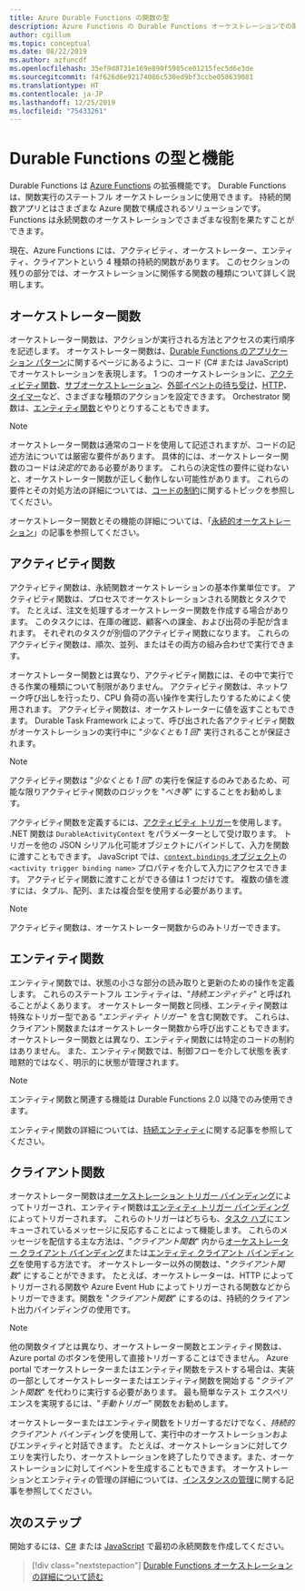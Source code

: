 ```yaml
---
title: Azure Durable Functions の関数の型
description: Azure Functions の Durable Functions オーケストレーションでの関数間の情報交換をサポートする、関数とロールの種類について説明します。
author: cgillum
ms.topic: conceptual
ms.date: 08/22/2019
ms.author: azfuncdf
ms.openlocfilehash: 35ef9d8731e169e890f5985ce01215fec5d6e3de
ms.sourcegitcommit: f4f626d6e92174086c530ed9bf3ccbe058639081
ms.translationtype: HT
ms.contentlocale: ja-JP
ms.lasthandoff: 12/25/2019
ms.locfileid: "75433261"
---
```

# <a name="durable-functions-types-and-features"></a>Durable Functions の型と機能

Durable Functions は [Azure Functions](../functions-overview.md) の拡張機能です。 Durable Functions は、関数実行のステートフル オーケストレーションに使用できます。 持続的関数アプリとはさまざまな Azure 関数で構成されるソリューションです。 Functions は永続関数のオーケストレーションでさまざまな役割を果たすことができます。 

現在、Azure Functions には、アクティビティ、オーケストレーター、エンティティ、クライアントという 4 種類の持続的関数があります。 このセクションの残りの部分では、オーケストレーションに関係する関数の種類について詳しく説明します。

## <a name="orchestrator-functions"></a>オーケストレーター関数

オーケストレーター関数は、アクションが実行される方法とアクセスの実行順序を記述します。 オーケストレーター関数は、[Durable Functions のアプリケーション パターン](durable-functions-overview.md#application-patterns)に関するページにあるように、コード (C# または JavaScript) でオーケストレーションを表現します。 1 つのオーケストレーションに、[アクティビティ関数](#activity-functions)、[サブオーケストレーション](durable-functions-orchestrations.md#sub-orchestrations)、[外部イベントの待ち受け](durable-functions-orchestrations.md#external-events)、[HTTP](durable-functions-http-features.md)、[タイマー](durable-functions-orchestrations.md#durable-timers)など、さまざまな種類のアクションを設定できます。 Orchestrator 関数は、[エンティティ関数](#entity-functions)とやりとりすることもできます。

> [!NOTE]
> オーケストレーター関数は通常のコードを使用して記述されますが、コードの記述方法については厳密な要件があります。 具体的には、オーケストレーター関数のコードは*決定的*である必要があります。 これらの決定性の要件に従わないと、オーケストレーター関数が正しく動作しない可能性があります。 これらの要件とその対処方法の詳細については、[コードの制約](durable-functions-code-constraints.md)に関するトピックを参照してください。

オーケストレーター関数とその機能の詳細については、「[永続的オーケストレーション](durable-functions-orchestrations.md)」の記事を参照してください。

## <a name="activity-functions"></a>アクティビティ関数

アクティビティ関数は、永続関数オーケストレーションの基本作業単位です。 アクティビティ関数は、プロセスでオーケストレーションされる関数とタスクです。 たとえば、注文を処理するオーケストレーター関数を作成する場合があります。 このタスクには、在庫の確認、顧客への課金、および出荷の手配が含まれます。 それぞれのタスクが別個のアクティビティ関数になります。 これらのアクティビティ関数は、順次、並列、またはその両方の組み合わせで実行できます。

オーケストレーター関数とは異なり、アクティビティ関数には、その中で実行できる作業の種類について制限がありません。 アクティビティ関数は、ネットワーク呼び出しを行ったり、CPU 負荷の高い操作を実行したりするためによく使用されます。 アクティビティ関数は、オーケストレーターに値を返すこともできます。 Durable Task Framework によって、呼び出された各アクティビティ関数がオーケストレーションの実行中に "*少なくとも 1 回*" 実行されることが保証されます。

> [!NOTE]
> アクティビティ関数は "*少なくとも 1 回*" の実行を保証するのみであるため、可能な限りアクティビティ関数のロジックを "*べき等*" にすることをお勧めします。

アクティビティ関数を定義するには、[アクティビティ トリガー](durable-functions-bindings.md#activity-trigger)を使用します。 .NET 関数は `DurableActivityContext` をパラメーターとして受け取ります。 トリガーを他の JSON シリアル化可能オブジェクトにバインドして、入力を関数に渡すこともできます。 JavaScript では、[`context.bindings` オブジェクト](../functions-reference-node.md#bindings)の `<activity trigger binding name>` プロパティを介して入力にアクセスできます。 アクティビティ関数に渡すことができる値は 1 つだけです。 複数の値を渡すには、タプル、配列、または複合型を使用する必要があります。

> [!NOTE]
> アクティビティ関数は、オーケストレーター関数からのみトリガーできます。

## <a name="entity-functions"></a>エンティティ関数

エンティティ関数では、状態の小さな部分の読み取りと更新のための操作を定義します。 これらのステートフル エンティティは、"*持続エンティティ*" と呼ばれることがよくあります。 オーケストレーター関数と同様、エンティティ関数は特殊なトリガー型である "*エンティティ トリガー*" を含む関数です。 これらは、クライアント関数またはオーケストレーター関数から呼び出すこともできます。 オーケストレーター関数とは異なり、エンティティ関数には特定のコードの制約はありません。 また、エンティティ関数では、制御フローを介して状態を表す暗黙的ではなく、明示的に状態が管理されます。

> [!NOTE]
> エンティティ関数と関連する機能は Durable Functions 2.0 以降でのみ使用できます。

エンティティ関数の詳細については、[持続エンティティ](durable-functions-entities.md)に関する記事を参照してください。

## <a name="client-functions"></a>クライアント関数

オーケストレーター関数は[オーケストレーション トリガー バインディング](durable-functions-bindings.md#orchestration-trigger)によってトリガーされ、エンティティ関数は[エンティティ トリガー バインディング](durable-functions-bindings.md#entity-trigger)によってトリガーされます。 これらのトリガーはどちらも、[タスク ハブ](durable-functions-task-hubs.md)にエンキューされているメッセージに反応することによって機能します。 これらのメッセージを配信する主な方法は、"*クライアント関数*" 内から[オーケストレーター クライアント バインディング](durable-functions-bindings.md#orchestration-client)または[エンティティ クライアント バインディング](durable-functions-bindings.md#entity-client)を使用する方法です。 オーケストレーター以外の関数は、"*クライアント関数*" にすることができます。 たとえば、オーケストレーターは、HTTP によってトリガーされる関数や Azure Event Hub によってトリガーされる関数などからトリガーできます。関数を "*クライアント関数*" にするのは、持続的クライアント出力バインディングの使用です。

> [!NOTE]
> 他の関数タイプとは異なり、オーケストレーター関数とエンティティ関数は、Azure portal のボタンを使用して直接トリガーすることはできません。 Azure portal でオーケストレーターまたはエンティティ関数をテストする場合は、実装の一部としてオーケストレーターまたはエンティティ関数を開始する "*クライアント関数*" を代わりに実行する必要があります。 最も簡単なテスト エクスペリエンスを実現するには、"*手動トリガー*" 関数をお勧めします。

オーケストレーターまたはエンティティ関数をトリガーするだけでなく、*持続的クライアント* バインディングを使用して、実行中のオーケストレーションおよびエンティティと対話できます。 たとえば、オーケストレーションに対してクエリを実行したり、オーケストレーションを終了したりできます。また、オーケストレーションに対してイベントを生成することもできます。 オーケストレーションとエンティティの管理の詳細については、[インスタンスの管理](durable-functions-instance-management.md)に関する記事を参照してください。

## <a name="next-steps"></a>次のステップ

開始するには、[C#](durable-functions-create-first-csharp.md) または [JavaScript](quickstart-js-vscode.md) で最初の永続関数を作成してください。

> [!div class="nextstepaction"]
> [Durable Functions オーケストレーションの詳細について読む](durable-functions-orchestrations.md)